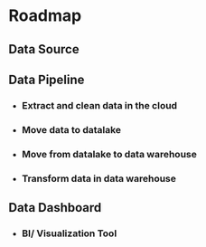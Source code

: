 # Roadmap

## Data Source

## Data Pipeline

-   ### Extract and clean data in the cloud
-   ### Move data to datalake
-   ### Move from datalake to data warehouse
-   ### Transform data in data warehouse

## Data Dashboard

-   ### BI/ Visualization Tool
